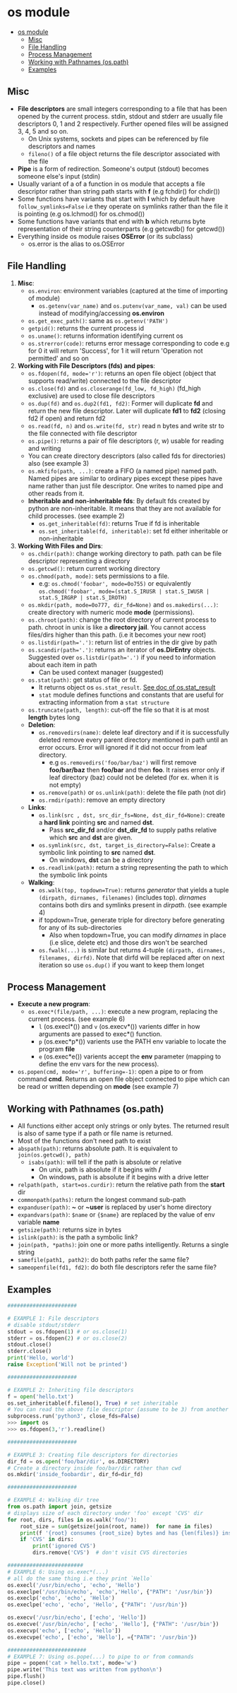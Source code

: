 # os module

- [os module](#os-module)
  - [Misc](#misc)
  - [File Handling](#file-handling)
  - [Process Management](#process-management)
  - [Working with Pathnames (os.path)](#working-with-pathnames-ospath)
  - [Examples](#examples)

## Misc

- **File descriptors** are small integers corresponding to a file that has been opened by the current process. stdin, stdout and stderr are usually file descriptors 0, 1 and 2 respectively. Further opened files will be assigned 3, 4, 5 and so on.
  - On Unix systems, sockets and pipes can be referenced by file descriptors and names
  - `fileno()` of a file object returns the file descriptor associated with the file
- **Pipe** is a form of redirection. Someone's output (stdout) becomes someone else's input (stdin)
- Usually variant of a of a function in os module that accepts a file descriptor rather than string path starts with **f** (e.g fchdir() for chdir())
- Some functions have variants that start with **l** which by default have `follow_symlinks=False` i.e they operate on symlinks rather than the file it is pointing (e.g os.lchmod() for os.chmod())
- Some functions have variants that end with **b** which returns byte representation of their string counterparts (e.g getcwdb() for getcwd())
- Everything inside os module raises **OSError** (or its subclass)
  - os.error is the alias to os.OSError

## File Handling

1. **Misc**:
   - `os.environ`: environment variables (captured at the time of importing of module)
     - `os.getenv(var_name)` and `os.putenv(var_name, val)` can be used instead of modifying/accessing **os.environ**
   - `os.get_exec_path()`: same as `os.getenv('PATH')`
   - `getpid()`: returns the current process id
   - `os.uname()`: returns information identifying current os
   - `os.strerror(code)`: returns error message corresponding to code e.g for 0 it will return 'Success', for 1 it will return 'Operation not permitted' and so on
2. **Working with File Descriptors (fds) and pipes**:
   - `os.fdopen(fd, mode='r')`: returns an open file object (object that supports read/write) connected to the file descriptor
   - `os.close(fd)` and `os.closerange(fd_low, fd_high)` (fd_high exclusive) are used to close file descriptors
   - `os.dup(fd)` and `os.dup2(fd1, fd2)`: Former will duplicate **fd** and return the new file descriptor. Later will duplicate **fd1** to **fd2** (closing fd2 if open) and return fd2
   - `os.read(fd, n)` and `os.write(fd, str)` read n bytes and write str to the file connected with file descriptor
   - `os.pipe()`: returns a pair of file descriptors (r, w) usable for reading and writing
   - You can create directory descriptors (also called fds for directories) also (see example 3)
   - `os.mkfifo(path, ...)`: create a FIFO (a named pipe) named path. Named pipes are similar to ordinary pipes except these pipes have name rather than just file descriptor. One writes to named pipe and other reads from it.
   - **Inheritable and non-inheritable fds**: By default fds created by python are non-inheritable. It means that they are not available for child processes. (see example 2)
     - `os.get_inheritable(fd)`: returns True if fd is inheritable
     - `os.set_inheritable(fd, inheritable)`: set fd either inheritable or non-inheritable
3. **Working With Files and Dirs**:
   - `os.chdir(path)`: change working directory to path. path can be file descriptor representing a directory
   - `os.getcwd()`: return current working directory
   - `os.chmod(path, mode)`: sets permissions to a file.
     - e.g: `os.chmod('foobar', mode=0o755)` or equivalently `os.chmod('foobar', mode=(stat.S_IRUSR | stat.S_IWUSR | stat.S_IRGRP | stat.S_IROTH)`
   - `os.mkdir(path, mode=0o777, dir_fd=None)` and `os.makedirs(...)`: create directory with numeric mode **mode** (permissions).
   - `os.chroot(path)`: change the root directory of current process to path. chroot in unix is like a **directory jail**. You cannot access files/dirs higher than this path. (i.e it becomes your new root)
   - `os.listdir(path='.')`: return list of entries in the dir give by path
   - `os.scandir(path='.')`: returns an iterator of **os.DirEntry** objects. Suggested over `os.listdir(path='.')` if you need to information about each item in path
     - Can be used context manager (suggested)
   - `os.stat(path)`: get status of file or fd.
     - It returns object os `os.stat_result`. [See doc of os.stat_result](https://docs.python.org/3/library/os.html#os.stat_result)
     - `stat` module defines functions and constants that are useful for extracting information from a `stat structure`
   - `os.truncate(path, length)`: cut-off the file so that it is at most **length** bytes long
   - **Deletion**:
     - `os.removedirs(name)`: delete leaf directory and if it is successfully deleted remove every parent directory mentioned in path until an error occurs. Error will ignored if it did not occur from leaf directory.
       - e.g `os.removedirs('foo/bar/baz')` will first remove **foo/bar/baz** then **foo/bar** and then **foo**. It raises error only if leaf directory (baz) could not be deleted (for ex. when it is not empty)
     - `os.remove(path)` or `os.unlink(path)`: delete the file path (not dir)
     - `os.rmdir(path)`: remove an empty directory
   - **Links**:
     - `os.link(src , dst, src_dir_fs=None, dst_dir_fd=None)`: create a **hard link** pointing **src** and named **dst**.
       - Pass **src_dir_fd** and/or **dst_dir_fd** to supply paths relative which **src** and **dst** are given.
     - `os.symlink(src, dst, target_is_directory=False)`: Create a symbolic link pointing to **src** named **dst**.
       - On windows, **dst** can be a directory
     - `os.readlink(path)`: return a string representing the path to which the symbolic link points
   - **Walking**:
     - `os.walk(top, topdown=True)`: returns _generator_ that yields a tuple `(dirpath, dirnames, filenames)` (includes top). _dirnames_ contains both dirs and symlinks present in _dirpath_. (see example 4)
     - if topdown=True, generate triple for directory before generating for any of its sub-directories
       - Also when topdown=True, you can modify _dirnames_ in place (i.e slice, delete etc) and those dirs won't be searched
     - `os.fwalk(...)` is similar but returns 4-tuple `(dirpath, dirnames, filenames, dirfd)`. Note that dirfd will be replaced after on next iteration so use `os.dup()` if you want to keep them longet

## Process Management

- **Execute a new program**:
  - `os.exec*(file/path, ...)`: execute a new program, replacing the current process. (see example 6)
    - `l` (os.execl\*()) and `v` (os.execv\*()) varients differ in how arguments are passed to exec\*() function.
    - `p` (os.exec\*p\*()) varients use the PATH env variable to locate the program **file**
    - `e` (os.exec\*e()) varients accept the **env** parameter (mapping to define the env vars for the new process).
- `os.popen(cmd, mode='r', buffering=-1)`: open a pipe to or from command **cmd**. Returns an open file object connected to pipe which can be read or written depending on **mode** (see example 7)

## Working with Pathnames (os.path)

- All functions either accept only strings or only bytes. The returned result is also of same type if a path or file name is returned.
- Most of the functions don't need path to exist
- `abspath(path)`: returns absolute path. It is equivalent to `join(os.getcwd(), path)`
  - `isabs(path)`: will tell if the path is absolute or relative
    - On unix, path is absolute if it begins with **/**
    - On windows, path is absolute if it begins with a drive letter
- `relpath(path, start=os.curdir)`: return the relative path from the **start** dir
- `commonpath(paths)`: return the longest command sub-path
- `expanduser(path)`: **~** or **~user** is replaced by user's home directory
- `expandvars(path)`: `$name` or `{$name}` are replaced by the value of env variable **name**
- `getsize(path)`: returns size in bytes
- `islink(path)`: is the path a symbolic link?
- `join(path, *paths)`: join one or more paths intelligently. Returns a single string
- `samefile(path1, path2)`: do both paths refer the same file?
- `sameopenfile(fd1, fd2)`: do both file descriptors refer the same file?

## Examples

```python
######################

# EXAMPLE 1: File descriptors
# disable stdout/stderr
stdout = os.fdopen(1) # or os.close(1)
stderr = os.fdopen(2) # or os.close(2)
stdout.close()
stderr.close()
print('Hello, world')
raise Exception('Will not be printed')

######################

# EXAMPLE 2: Inheriting file descriptors
f = open('hello.txt')
os.set_inheritable(f.fileno(), True) # set inheritable
# You can read the above file descriptor (assume to be 3) from another process like below
subprocess.run('python3', close_fds=False)
>>> import os
>>> os.fdopen(3,'r').readline()

######################

# EXAMPLE 3: Creating file descriptors for directories
dir_fd = os.open('foo/bar/dir', os.DIRECTORY)
# Create a directory inside foo/bar/dir rather than cwd
os.mkdir('inside_foobardir', dir_fd=dir_fd)

######################
```

```python
# EXAMPLE 4: Walking dir tree
from os.path import join, getsize
# displays size of each directory under 'foo' except 'CVS' dir
for root, dirs, files in os.walk('foo/'):
    root_size = sum(getsize(join(root, name))  for name in files)
    print(f '{root} consumes {root_size} bytes and has {len(files)} inside')
    if 'CVS' in dirs:
        print('ignored CVS')
        dirs.remove('CVS')  # don't visit CVS directories
```

```python
########################
# EXAMPLE 6: Using os.exec*(...)
# all do the same thing i.e they print `Hello`
os.execl('/usr/bin/echo', 'echo', 'Hello')
os.execlpe('/usr/bin/echo', 'echo','Hello', {"PATH": '/usr/bin'})
os.execlp('echo', 'echo', 'Hello')
os.execlpe('echo', 'echo', 'Hello', {"PATH": '/usr/bin'})

os.execv('/usr/bin/echo', ['echo', 'Hello'])
os.execve('/usr/bin/echo', ['echo', 'Hello'], {"PATH": '/usr/bin'})
os.execvp('echo', ['echo', 'Hello'])
os.execvpe('echo', ['echo', 'Hello'], ={"PATH": '/usr/bin'})

#########################
# EXAMPLE 7: Using os.pope(...) to pipe to or from commands
pipe = popen('cat > hello.txt', mode='w')
pipe.write('This text was written from python\n')
pipe.flush()
pipe.close()
```
